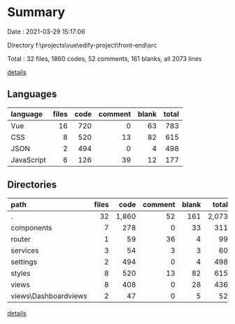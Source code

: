 # Summary

Date : 2021-03-29 15:17:06

Directory f:\projects\vue\edify-project\front-end\src

Total : 32 files,  1860 codes, 52 comments, 161 blanks, all 2073 lines

[details](details.md)

## Languages
| language | files | code | comment | blank | total |
| :--- | ---: | ---: | ---: | ---: | ---: |
| Vue | 16 | 720 | 0 | 63 | 783 |
| CSS | 8 | 520 | 13 | 82 | 615 |
| JSON | 2 | 494 | 0 | 4 | 498 |
| JavaScript | 6 | 126 | 39 | 12 | 177 |

## Directories
| path | files | code | comment | blank | total |
| :--- | ---: | ---: | ---: | ---: | ---: |
| . | 32 | 1,860 | 52 | 161 | 2,073 |
| components | 7 | 278 | 0 | 33 | 311 |
| router | 1 | 59 | 36 | 4 | 99 |
| services | 3 | 54 | 3 | 3 | 60 |
| settings | 2 | 494 | 0 | 4 | 498 |
| styles | 8 | 520 | 13 | 82 | 615 |
| views | 8 | 408 | 0 | 28 | 436 |
| views\Dashboardviews | 2 | 47 | 0 | 5 | 52 |

[details](details.md)